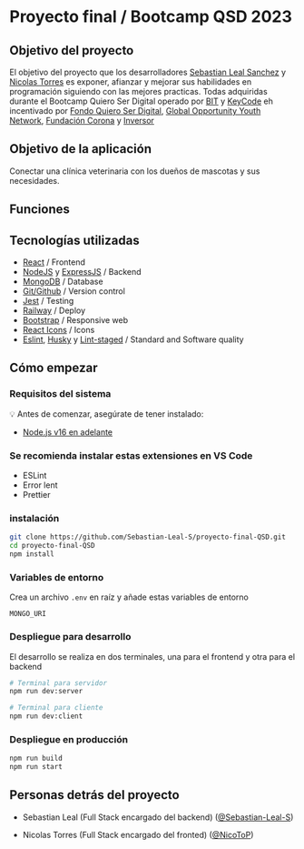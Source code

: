 # Proyecto final / Bootcamp QSD 2023

<!-- ToDo: Insertar logo  -->

<!-- ToDo: Insertar imagen de la pagina desplegada -->

## Objetivo del proyecto

<!-- ToDo: Mejorar la descripción -->

El objetivo del proyecto que los desarrolladores [Sebastian Leal Sanchez](https://www.linkedin.com/in/sebastian-leal-sanchez/) y [Nicolas Torres](https://www.linkedin.com/in/nico-torrespa) es exponer, afianzar y mejorar sus habilidades en programación siguiendo con las mejores practicas. Todas adquiridas durante el Bootcamp Quiero Ser Digital operado por [BIT](https://bit.institute/) y [KeyCode](https://www.keycode.com.co/) eh incentivado por [Fondo Quiero Ser Digital](https://quieroserdigital.com/#/), [Global Opportunity Youth Network](https://goyn.org/), [Fundación Corona](https://www.fundacioncorona.org/) y [Inversor](https://www.inversor.org.co/) 

## Objetivo de la aplicación

Conectar una clínica veterinaria con los dueños de mascotas y sus necesidades.

## Funciones

<!-- ToDo: Listar las principales funcionalidades -->

## Tecnologías utilizadas

- [React](https://es.react.dev/) / Frontend
- [NodeJS](https://nodejs.org/es) y [ExpressJS](https://expressjs.com/es/) / Backend
- [MongoDB](https://www.mongodb.com/) / Database
- [Git/Github](https://github.com/) / Version control
- [Jest](https://jestjs.io/) / Testing
- [Railway](https://railway.app/) / Deploy
- [Bootstrap](https://getbootstrap.com/docs/5.0/getting-started/introduction/) / Responsive web
- [React Icons](https://react-icons.github.io/react-icons/) / Icons
- [Eslint](https://eslint.org/), [Husky](https://typicode.github.io/husky/) y [Lint-staged](https://github.com/okonet/lint-staged) / Standard and Software quality 

## Cómo empezar

### Requisitos del sistema

:bulb: Antes de comenzar, asegúrate de tener instalado:

- [Node.js v16 en adelante](https://nodejs.org/en/download/)

### Se recomienda instalar estas extensiones en VS Code

- ESLint
- Error lent
- Prettier

### instalación

```bash
git clone https://github.com/Sebastian-Leal-S/proyecto-final-QSD.git
cd proyecto-final-QSD
npm install
```

### Variables de entorno

Crea un archivo `.env` en raíz y añade estas variables de entorno

```
MONGO_URI
```

### Despliegue para desarrollo

El desarrollo se realiza en dos terminales, una para el frontend y otra para el backend

```bash
# Terminal para servidor
npm run dev:server
```

```bash
# Terminal para cliente
npm run dev:client
```

### Despliegue en producción

```bash
npm run build
npm run start
```

## Personas detrás del proyecto

- Sebastian Leal (Full Stack encargado del backend) ([@Sebastian-Leal-S](https://github.com/Sebastian-Leal-S/))
<!-- /* cspell: disable-next-line */ -->
- Nicolas Torres (Full Stack encargado del fronted) ([@NicoToP](https://github.com/NicoToP))

